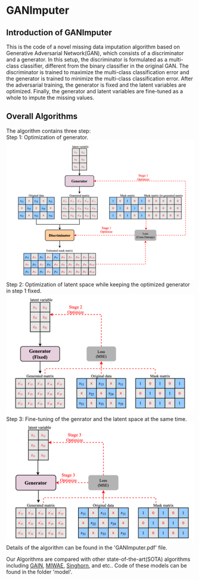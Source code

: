 # GANImputer
## Introduction of GANImputer
This is the code of a novel missing data imputation algorithm based on Generative Adversarial Network(GAN), which consists of a discriminator and a generator. In this setup, the discriminator is formulated as a multi-class classifier, different from the binary classifier in the original GAN. The discriminator is trained to maximize the multi-class classification error and the generator is trained to minimize the multi-class classification error. After the adversarial training, the generator is fixed and the latent variables are optimized. Finally, the generator and latent variables are fine-tuned as a whole to impute the missing values.

## Overall Algorithms
The algorithm contains three step:\
Step 1: Optimization of generator. ![image](https://github.com/hongyuchen2andrew/GANImputer/blob/main/optimization/stage1.png)
Step 2: Optimization of latent space while keeping the optimized generator in step 1 fixed. ![image](https://github.com/hongyuchen2andrew/GANImputer/blob/main/optimization/stage2.png)
Step 3: Fine-tuning of the genrator and the latent space at the same time. ![image](https://github.com/hongyuchen2andrew/GANImputer/blob/main/optimization/stage3.png)
Details of the algorithm can be found in the 'GANImputer.pdf' file.

Our Algorithms are compared with other state-of-the-art(SOTA) algorithms including [GAIN](https://arxiv.org/pdf/1806.02920.pdf), [MIWAE](https://arxiv.org/pdf/1812.02633.pdf), [Singhorn](https://arxiv.org/pdf/2002.03860.pdf), and etc.. Code of these models can be found in the folder 'model'.
